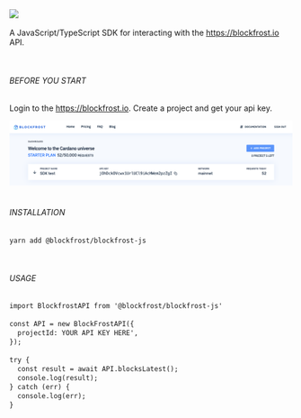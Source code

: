 <img src="https://blockfrost.io/images/logo.svg" width="500">

A JavaScript/TypeScript SDK for interacting with the https://blockfrost.io API.

<br/>

###### BEFORE YOU START

Login to the https://blockfrost.io. Create a project and get your api key.

<img src="/public/screen.png">
<br/>
<br/>

###### INSTALLATION

```
yarn add @blockfrost/blockfrost-js
```

<br/>

###### USAGE

```
import BlockfrostAPI from '@blockfrost/blockfrost-js'

const API = new BlockFrostAPI({
  projectId: YOUR API KEY HERE',
});

try {
  const result = await API.blocksLatest();
  console.log(result);
} catch (err) {
  console.log(err);
}
```
